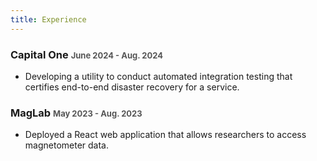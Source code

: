 ```yaml
---
title: Experience
---
```


### Capital One <span style="font-size: small; color: #555">June 2024 - Aug. 2024</span>

- Developing a utility to conduct automated integration testing that certifies end-to-end disaster recovery for a service.

### MagLab <span style="font-size: small; color: #555">May 2023 - Aug. 2023</span>

- Deployed a React web application that allows researchers to access magnetometer data.
